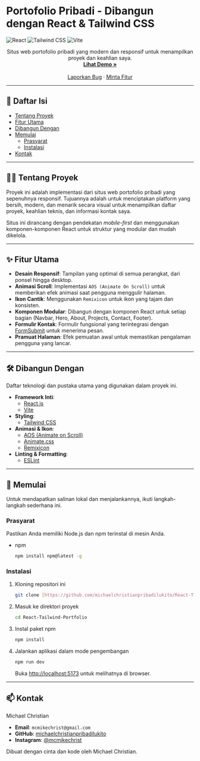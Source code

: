 # Portofolio Pribadi - Dibangun dengan React & Tailwind CSS

  <img src="https://img.shields.io/badge/react-%2320232a.svg?style=for-the-badge&logo=react&logoColor=%2361DAFB" alt="React">
  <img src="https://img.shields.io/badge/tailwindcss-%2338B2AC.svg?style=for-the-badge&logo=tailwind-css&logoColor=white" alt="Tailwind CSS">
  <img src="https://img.shields.io/badge/vite-%23646CFF.svg?style=for-the-badge&logo=vite&logoColor=white" alt="Vite">
</p>

<p align="center">
  Situs web portofolio pribadi yang modern dan responsif untuk menampilkan proyek dan keahlian saya.
  <br />
  <a href="https://michaelchristianpribadilukito.github.io/Vanilla-Web-Sekolah/"><strong>Lihat Demo »</strong></a>
  <br />
  <br />
  <a href="https://github.com/michaelchristianpribadilukito/React-Tailwind-Portfolio/issues">Laporkan Bug</a>
  ·
  <a href="https://github.com/michaelchristianpribadilukito/React-Tailwind-Portfolio/issues">Minta Fitur</a>
</p>

---

## 📝 Daftar Isi

- [Tentang Proyek](#-tentang-proyek)
- [Fitur Utama](#-fitur-utama)
- [Dibangun Dengan](#-dibangun-dengan)
- [Memulai](#-memulai)
  - [Prasyarat](#prasyarat)
  - [Instalasi](#instalasi)
- [Kontak](#-kontak)

---

## 👨‍💻 Tentang Proyek

Proyek ini adalah implementasi dari situs web portofolio pribadi yang sepenuhnya responsif. Tujuannya adalah untuk menciptakan platform yang bersih, modern, dan menarik secara visual untuk menampilkan daftar proyek, keahlian teknis, dan informasi kontak saya.

Situs ini dirancang dengan pendekatan *mobile-first* dan menggunakan komponen-komponen React untuk struktur yang modular dan mudah dikelola.

---

## ✨ Fitur Utama

- **Desain Responsif**: Tampilan yang optimal di semua perangkat, dari ponsel hingga desktop.
- **Animasi Scroll**: Implementasi `AOS (Animate On Scroll)` untuk memberikan efek animasi saat pengguna menggulir halaman.
- **Ikon Cantik**: Menggunakan `Remixicon` untuk ikon yang tajam dan konsisten.
- **Komponen Modular**: Dibangun dengan komponen React untuk setiap bagian (Navbar, Hero, About, Projects, Contact, Footer).
- **Formulir Kontak**: Formulir fungsional yang terintegrasi dengan [FormSubmit](https://formsubmit.co/) untuk menerima pesan.
- **Pramuat Halaman**: Efek pemuatan awal untuk memastikan pengalaman pengguna yang lancar.

---

## 🛠️ Dibangun Dengan

Daftar teknologi dan pustaka utama yang digunakan dalam proyek ini.

* **Framework Inti**:
    * [React.js](https://reactjs.org/)
    * [Vite](https://vitejs.dev/)
* **Styling**:
    * [Tailwind CSS](https://tailwindcss.com/)
* **Animasi & Ikon**:
    * [AOS (Animate on Scroll)](https://michalsnik.github.io/aos/)
    * [Animate.css](https://animate.style/)
    * [Remixicon](https://remixicon.com/)
* **Linting & Formatting**:
    * [ESLint](https://eslint.org/)

---

## 🚀 Memulai

Untuk mendapatkan salinan lokal dan menjalankannya, ikuti langkah-langkah sederhana ini.

### Prasyarat

Pastikan Anda memiliki Node.js dan npm terinstal di mesin Anda.
* npm
    ```sh
    npm install npm@latest -g
    ```

### Instalasi

1.  Kloning repositori ini
    ```sh
    git clone [https://github.com/michaelchristianpribadilukito/React-Tailwind-Portfolio.git](https://github.com/michaelchristianpribadilukito/React-Tailwind-Portfolio.git)
    ```
2.  Masuk ke direktori proyek
    ```sh
    cd React-Tailwind-Portfolio
    ```
3.  Instal paket npm
    ```sh
    npm install
    ```
4.  Jalankan aplikasi dalam mode pengembangan
    ```sh
    npm run dev
    ```
    Buka [http://localhost:5173](http://localhost:5173) untuk melihatnya di browser.

---

## 📫 Kontak

Michael Christian

- **Email**: `mcmikechrist@gmail.com`
- **GitHub**: [michaelchristianpribadilukito](https://github.com/michaelchristianpribadilukito)
- **Instagram**: [@mcmikechrist](https://www.instagram.com/mcmikechrist/)

Dibuat dengan cinta dan kode oleh Michael Christian.
